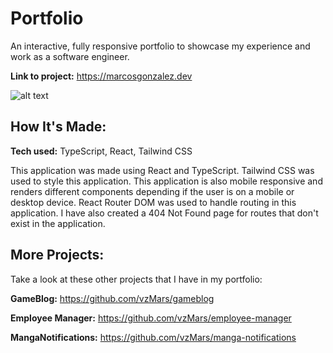 # Portfolio

An interactive, fully responsive portfolio to showcase my experience and work as a software engineer.

**Link to project:** https://marcosgonzalez.dev

![alt text](https://i.imgur.com/uk8juMr.png)

## How It's Made:

**Tech used:** TypeScript, React, Tailwind CSS

This application was made using React and TypeScript. Tailwind CSS was used to style this application. This application is also mobile responsive and renders different components depending if the user is on a mobile or desktop device. React Router DOM was used to handle routing in this application. I have also created a 404 Not Found page for routes that don't exist in the application.

## More Projects:

Take a look at these other projects that I have in my portfolio:

**GameBlog:** https://github.com/vzMars/gameblog

**Employee Manager:** https://github.com/vzMars/employee-manager

**MangaNotifications:** https://github.com/vzMars/manga-notifications

